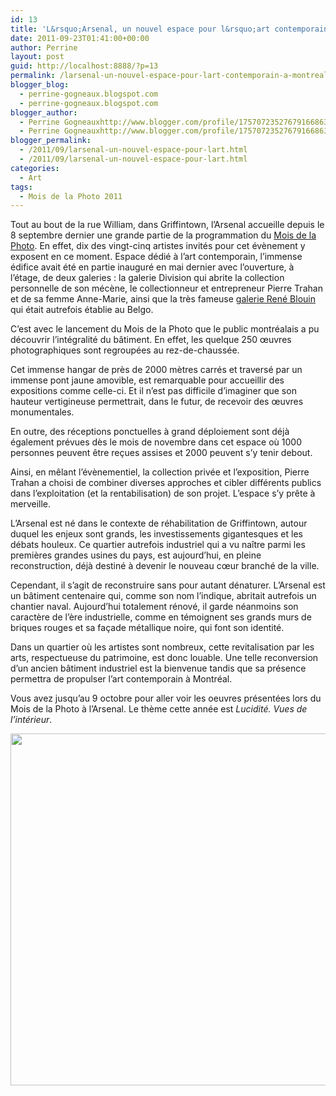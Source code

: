 ```yaml
---
id: 13
title: 'L&rsquo;Arsenal, un nouvel espace pour l&rsquo;art contemporain à Montréal'
date: 2011-09-23T01:41:00+00:00
author: Perrine
layout: post
guid: http://localhost:8888/?p=13
permalink: /larsenal-un-nouvel-espace-pour-lart-contemporain-a-montreal/
blogger_blog:
  - perrine-gogneaux.blogspot.com
  - perrine-gogneaux.blogspot.com
blogger_author:
  - Perrine Gogneauxhttp://www.blogger.com/profile/17570723527679166863noreply@blogger.com
  - Perrine Gogneauxhttp://www.blogger.com/profile/17570723527679166863noreply@blogger.com
blogger_permalink:
  - /2011/09/larsenal-un-nouvel-espace-pour-lart.html
  - /2011/09/larsenal-un-nouvel-espace-pour-lart.html
categories:
  - Art
tags:
  - Mois de la Photo 2011
---
```

Tout au bout de la rue William, dans Griffintown, l&rsquo;Arsenal accueille depuis le 8 septembre dernier une grande partie de la programmation du <a href="http://www.moisdelaphoto.com/evenement2011.html" target="_blank">Mois de la Photo</a>. En effet, dix des vingt-cinq artistes invités pour cet évènement y exposent en ce moment. Espace dédié à l’art contemporain, l’immense édifice avait été en partie inauguré en mai dernier avec l’ouverture, à l’étage, de deux galeries : la galerie Division qui abrite la collection personnelle de son mécène, le collectionneur et entrepreneur Pierre Trahan et de sa femme Anne-Marie, ainsi que la très fameuse <a href="http://www.galeriereneblouin.com/" target="_blank">galerie René Blouin </a>qui était autrefois établie au Belgo.<!--more-->

C’est avec le lancement du Mois de la Photo que le public montréalais a pu découvrir l’intégralité du bâtiment. En effet, les quelque 250 œuvres photographiques sont regroupées au rez-de-chaussée.

<div class="MsoNormal" style="mso-layout-grid-align: none; mso-pagination: none; text-autospace: none;">
  <p>
    Cet immense hangar de près de 2000 mètres carrés et traversé par un immense pont jaune amovible, est remarquable pour accueillir des expositions comme celle-ci. Et il n&rsquo;est pas difficile d&rsquo;imaginer que son hauteur vertigineuse permettrait, dans le futur, de recevoir des œuvres monumentales.
  </p>
  
  <p>
    En outre, des réceptions ponctuelles à grand déploiement sont déjà également prévues dès le mois de novembre dans cet espace où 1000 personnes peuvent être reçues assises et 2000 peuvent s’y tenir debout.
  </p>
  
  <p>
    Ainsi, en mêlant l’évènementiel, la collection privée et l’exposition, Pierre Trahan a choisi de combiner diverses approches et cibler différents publics dans l’exploitation (et la rentabilisation) de son projet. L&rsquo;espace s&rsquo;y prête à merveille.
  </p>
  
  <p>
    L&rsquo;Arsenal est né dans le contexte de réhabilitation de Griffintown, autour duquel les enjeux sont grands, les investissements gigantesques et les débats houleux. Ce quartier autrefois industriel qui a vu naître parmi les premières grandes usines du pays, est aujourd’hui, en pleine reconstruction, déjà destiné à devenir le nouveau cœur branché de la ville.
  </p>
  
  <p>
    Cependant, il s’agit de reconstruire sans pour autant dénaturer. L’Arsenal est un bâtiment centenaire qui, comme son nom l&rsquo;indique, abritait autrefois un chantier naval. Aujourd’hui totalement rénové, il garde néanmoins son caractère de l&rsquo;ère industrielle, comme en témoignent ses grands murs de briques rouges et sa façade métallique noire, qui font son identité.
  </p>
  
  <p>
    Dans un quartier où les artistes sont nombreux, cette revitalisation par les arts, respectueuse du patrimoine, est donc louable. Une telle reconversion d’un ancien bâtiment industriel est la bienvenue tandis que sa présence permettra de propulser l’art contemporain à Montréal.
  </p>
  
  <p>
    Vous avez jusqu&rsquo;au 9 octobre pour aller voir les oeuvres présentées lors du Mois de la Photo à l&rsquo;Arsenal. Le thème cette année est <em>Lucidité. Vues de l&rsquo;intérieur</em>.
  </p>
</div>

<div class="MsoNormal" style="mso-layout-grid-align: none; mso-pagination: none; text-autospace: none;">
  <a href="http://localhost:8888/wp-content/uploads/2011/09/DSC_0059.jpg"><img class="aligncenter size-large wp-image-142" title="DSC_0059" src="http://localhost:8888/wp-content/uploads/2011/09/DSC_0059-1024x680.jpg" alt="" width="563" /></a>
</div>

<div class="MsoNormal" style="mso-layout-grid-align: none; mso-pagination: none; text-autospace: none;">
</div>